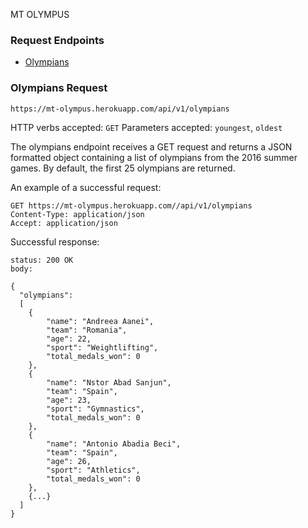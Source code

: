 MT OLYMPUS


### Request Endpoints
+ [Olympians](#olympians)

### <a name="olympians"></a>Olympians Request
`https://mt-olympus.herokuapp.com/api/v1/olympians`

HTTP verbs accepted: `GET`
Parameters accepted: `youngest`, `oldest`

The olympians endpoint receives a GET request and returns a JSON formatted object containing a list of olympians from the 2016 summer games. By default, the first 25 olympians are returned.

An example of a successful request:
```
GET https://mt-olympus.herokuapp.com//api/v1/olympians
Content-Type: application/json
Accept: application/json
```
Successful response:
```
status: 200 OK
body:

{
  "olympians":
  [
    {
        "name": "Andreea Aanei",
        "team": "Romania",
        "age": 22,
        "sport": "Weightlifting",
        "total_medals_won": 0
    },
    {
        "name": "Nstor Abad Sanjun",
        "team": "Spain",
        "age": 23,
        "sport": "Gymnastics",
        "total_medals_won": 0
    },
    {
        "name": "Antonio Abadia Beci",
        "team": "Spain",
        "age": 26,
        "sport": "Athletics",
        "total_medals_won": 0
    },
    {...}
  ]
}
```
